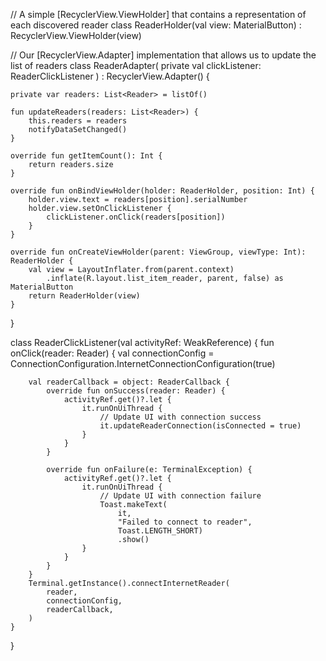
// A simple [RecyclerView.ViewHolder] that contains a representation of each discovered reader
class ReaderHolder(val view: MaterialButton) : RecyclerView.ViewHolder(view)

// Our [RecyclerView.Adapter] implementation that allows us to update the list of readers
class ReaderAdapter(
    private val clickListener: ReaderClickListener
) : RecyclerView.Adapter<ReaderHolder>() {

    private var readers: List<Reader> = listOf()

    fun updateReaders(readers: List<Reader>) {
        this.readers = readers
        notifyDataSetChanged()
    }

    override fun getItemCount(): Int {
        return readers.size
    }

    override fun onBindViewHolder(holder: ReaderHolder, position: Int) {
        holder.view.text = readers[position].serialNumber
        holder.view.setOnClickListener {
            clickListener.onClick(readers[position])
        }
    }

    override fun onCreateViewHolder(parent: ViewGroup, viewType: Int): ReaderHolder {
        val view = LayoutInflater.from(parent.context)
            .inflate(R.layout.list_item_reader, parent, false) as MaterialButton
        return ReaderHolder(view)
    }
}

class ReaderClickListener(val activityRef: WeakReference<MainActivity>) {
    fun onClick(reader: Reader) {
        val connectionConfig =
            ConnectionConfiguration.InternetConnectionConfiguration(true)

        val readerCallback = object: ReaderCallback {
            override fun onSuccess(reader: Reader) {
                activityRef.get()?.let {
                    it.runOnUiThread {
                        // Update UI with connection success
                        it.updateReaderConnection(isConnected = true)
                    }
                }
            }

            override fun onFailure(e: TerminalException) {
                activityRef.get()?.let {
                    it.runOnUiThread {
                        // Update UI with connection failure
                        Toast.makeText(
                            it,
                            "Failed to connect to reader",
                            Toast.LENGTH_SHORT)
                            .show()
                    }
                }
            }
        }
        Terminal.getInstance().connectInternetReader(
            reader,
            connectionConfig,
            readerCallback,
        )
    }
}
